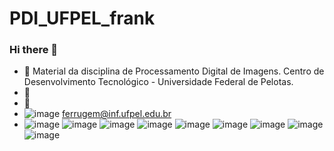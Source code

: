 # PDI_UFPEL_frank
### Hi there 👋

- 🔭 Material da disciplina de Processamento Digital de Imagens. Centro de Desenvolvimento Tecnológico -  Universidade Federal de Pelotas.
- 👯 
- 💬 
- ![image](https://user-images.githubusercontent.com/32166571/160506599-650c25a6-e131-4de2-91a6-351a5dcb4ba1.png)
ferrugem@inf.ufpel.edu.br
- ![image](https://user-images.githubusercontent.com/32166571/160506921-1feeb8d3-f87b-4c48-8843-c0562989b893.png) ![image](https://user-images.githubusercontent.com/32166571/160507831-94b42750-51bd-4247-a7ec-f3be7296a619.png) ![image](https://user-images.githubusercontent.com/32166571/160508068-a035f31e-7a47-4b26-91eb-9e1aafaf596d.png) ![image](https://user-images.githubusercontent.com/32166571/160508203-4342170f-4ef1-4ea3-931f-ea57d4dc48f1.png) ![image](https://user-images.githubusercontent.com/32166571/160508231-f7155b38-bc4c-4f70-8332-5d4dadee0209.png) ![image](https://user-images.githubusercontent.com/32166571/160508263-e4cfaef1-7265-4037-9533-686c2e05216f.png) ![image](https://user-images.githubusercontent.com/32166571/160508296-cbf393ef-a91f-40bb-a071-dcb6ec3686ba.png) ![image](https://user-images.githubusercontent.com/32166571/160508313-9c4546e7-be89-4ece-9b9a-44f3f265ff9d.png) ![image](https://user-images.githubusercontent.com/32166571/160508342-7db3748c-65df-436c-a4ae-fcf6ccfa6c8a.png)
